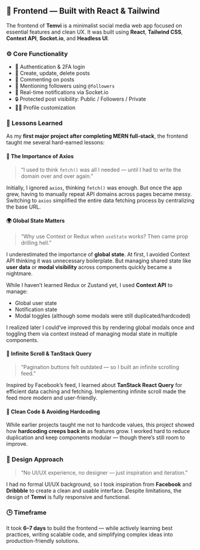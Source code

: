 ## 🧩 Frontend — Built with React & Tailwind

The frontend of **Temvi** is a minimalist social media web app focused on essential features and clean UX. It was built using **React**, **Tailwind CSS**, **Context API**, **Socket.io**, and **Headless UI**.

### ⚙️ Core Functionality

- 🔐 Authentication & 2FA login
- 📝 Create, update, delete posts
- 💬 Commenting on posts
- 👥 Mentioning followers using `@followers`
- 🔔 Real-time notifications via Socket.io
- 🔒 Protected post visibility: Public / Followers / Private
- 🧑‍💼 Profile customization

### 🧠 Lessons Learned

As my **first major project after completing MERN full-stack**, the frontend taught me several hard-earned lessons:

#### 🧵 The Importance of Axios

> “I used to think `fetch()` was all I needed — until I had to write the domain over and over again.”

Initially, I ignored `axios`, thinking `fetch()` was enough. But once the app grew, having to manually repeat API domains across pages became messy. Switching to `axios` simplified the entire data fetching process by centralizing the base URL.

#### 🌍 Global State Matters

> “Why use Context or Redux when `useState` works? Then came prop drilling hell.”

I underestimated the importance of **global state**. At first, I avoided Context API thinking it was unnecessary boilerplate. But managing shared state like **user data** or **modal visibility** across components quickly became a nightmare.

While I haven’t learned Redux or Zustand yet, I used **Context API** to manage:
- Global user state
- Notification state
- Modal toggles (although some modals were still duplicated/hardcoded)

I realized later I could’ve improved this by rendering global modals once and toggling them via context instead of managing modal state in multiple components.

#### 📜 Infinite Scroll & TanStack Query

> “Pagination buttons felt outdated — so I built an infinite scrolling feed.”

Inspired by Facebook’s feed, I learned about **TanStack React Query** for efficient data caching and fetching. Implementing infinite scroll made the feed more modern and user-friendly.

#### 🧼 Clean Code & Avoiding Hardcoding

While earlier projects taught me not to hardcode values, this project showed how **hardcoding creeps back in** as features grow. I worked hard to reduce duplication and keep components modular — though there’s still room to improve.

### 🎨 Design Approach

> “No UI/UX experience, no designer — just inspiration and iteration.”

I had no formal UI/UX background, so I took inspiration from **Facebook** and **Dribbble** to create a clean and usable interface. Despite limitations, the design of **Temvi** is fully responsive and functional.

### 🕒 Timeframe

It took **6–7 days** to build the frontend — while actively learning best practices, writing scalable code, and simplifying complex ideas into production-friendly solutions.